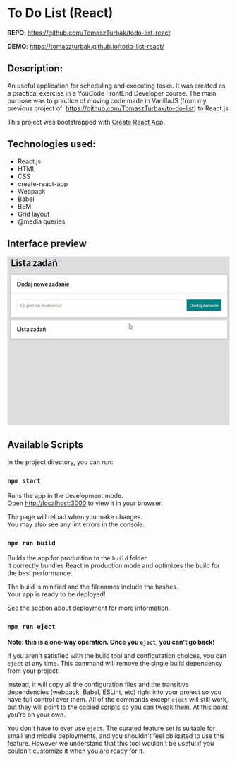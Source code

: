 # To Do List (React)

**REPO**: https://github.com/TomaszTurbak/todo-list-react

**DEMO**: https://tomaszturbak.github.io/todo-list-react/

## Description:
An useful application for scheduling and executing tasks. It was created as a practical exercise in a YouCode FrontEnd Developer course. The main purpose was to practice of moving code made in VanillaJS (from my previous project of: https://github.com/TomaszTurbak/to-do-list) to React.js

This project was bootstrapped with [Create React App](https://github.com/facebook/create-react-app).

## Technologies used:

- React.js
- HTML
- CSS
- create-react-app
- Webpack
- Babel
- BEM
- Grid layout
- @media queries


## Interface preview

![preview](https://github.com/TomaszTurbak/to-do-list/blob/master/images/preview.gif?raw=true)

## Available Scripts

In the project directory, you can run:

### `npm start`

Runs the app in the development mode.\
Open [http://localhost:3000](http://localhost:3000) to view it in your browser.

The page will reload when you make changes.\
You may also see any lint errors in the console.

### `npm run build`

Builds the app for production to the `build` folder.\
It correctly bundles React in production mode and optimizes the build for the best performance.

The build is minified and the filenames include the hashes.\
Your app is ready to be deployed!

See the section about [deployment](https://facebook.github.io/create-react-app/docs/deployment) for more information.

### `npm run eject`

**Note: this is a one-way operation. Once you `eject`, you can't go back!**

If you aren't satisfied with the build tool and configuration choices, you can `eject` at any time. This command will remove the single build dependency from your project.

Instead, it will copy all the configuration files and the transitive dependencies (webpack, Babel, ESLint, etc) right into your project so you have full control over them. All of the commands except `eject` will still work, but they will point to the copied scripts so you can tweak them. At this point you're on your own.

You don't have to ever use `eject`. The curated feature set is suitable for small and middle deployments, and you shouldn't feel obligated to use this feature. However we understand that this tool wouldn't be useful if you couldn't customize it when you are ready for it.